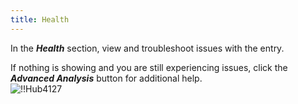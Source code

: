 ```yaml
---
title: Health
---
```

In the ***Health*** section, view and troubleshoot issues with the entry.  

If nothing is showing and you are still experiencing issues, click the ***Advanced Analysis*** button for additional help.  
![!!Hub4127](https://webdevolutions.azureedge.net/docs/en/hub/Hub4127.png) 

